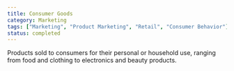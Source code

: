 ```yaml
---
title: Consumer Goods
category: Marketing
tags: ["Marketing", "Product Marketing", "Retail", "Consumer Behavior"]
status: completed
---
```

Products sold to consumers for their personal or household use, ranging from food and clothing to electronics and beauty products.
